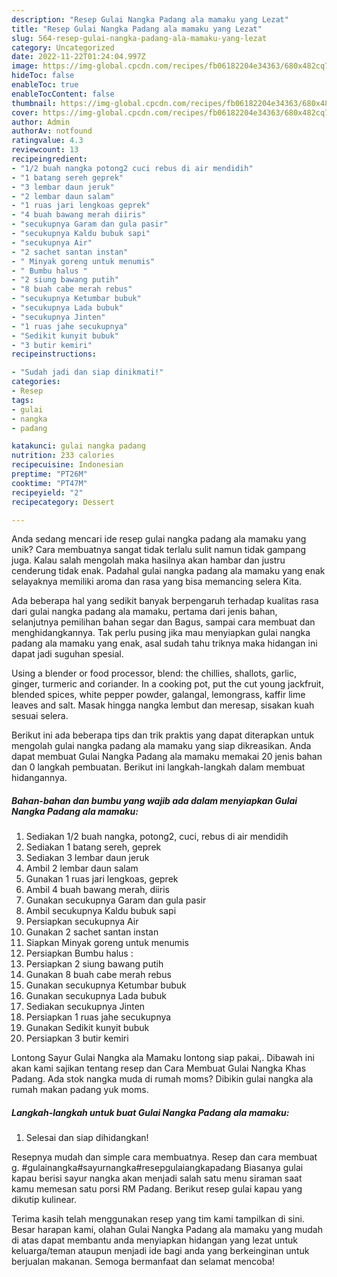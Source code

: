 ```yaml
---
description: "Resep Gulai Nangka Padang ala mamaku yang Lezat"
title: "Resep Gulai Nangka Padang ala mamaku yang Lezat"
slug: 564-resep-gulai-nangka-padang-ala-mamaku-yang-lezat
category: Uncategorized
date: 2022-11-22T01:24:04.997Z
image: https://img-global.cpcdn.com/recipes/fb06182204e34363/680x482cq70/gulai-nangka-padang-ala-mamaku-foto-resep-utama.jpg
hideToc: false
enableToc: true
enableTocContent: false
thumbnail: https://img-global.cpcdn.com/recipes/fb06182204e34363/680x482cq70/gulai-nangka-padang-ala-mamaku-foto-resep-utama.jpg
cover: https://img-global.cpcdn.com/recipes/fb06182204e34363/680x482cq70/gulai-nangka-padang-ala-mamaku-foto-resep-utama.jpg
author: Admin
authorAv: notfound
ratingvalue: 4.3
reviewcount: 13
recipeingredient:
- "1/2 buah nangka potong2 cuci rebus di air mendidih"
- "1 batang sereh geprek"
- "3 lembar daun jeruk"
- "2 lembar daun salam"
- "1 ruas jari lengkoas geprek"
- "4 buah bawang merah diiris"
- "secukupnya Garam dan gula pasir"
- "secukupnya Kaldu bubuk sapi"
- "secukupnya Air"
- "2 sachet santan instan"
- " Minyak goreng untuk menumis"
- " Bumbu halus "
- "2 siung bawang putih"
- "8 buah cabe merah rebus"
- "secukupnya Ketumbar bubuk"
- "secukupnya Lada bubuk"
- "secukupnya Jinten"
- "1 ruas jahe secukupnya"
- "Sedikit kunyit bubuk"
- "3 butir kemiri"
recipeinstructions:

- "Sudah jadi dan siap dinikmati!"
categories:
- Resep
tags:
- gulai
- nangka
- padang

katakunci: gulai nangka padang 
nutrition: 233 calories
recipecuisine: Indonesian
preptime: "PT26M"
cooktime: "PT47M"
recipeyield: "2"
recipecategory: Dessert

---
```





Anda sedang mencari ide resep gulai nangka padang ala mamaku yang unik? Cara membuatnya sangat tidak terlalu sulit namun tidak gampang juga. Kalau salah mengolah maka hasilnya akan hambar dan justru cenderung tidak enak. Padahal gulai nangka padang ala mamaku yang enak selayaknya memiliki aroma dan rasa yang bisa memancing selera Kita.





Ada beberapa hal yang sedikit banyak berpengaruh terhadap kualitas rasa dari gulai nangka padang ala mamaku, pertama dari jenis bahan, selanjutnya pemilihan bahan segar dan Bagus, sampai cara membuat dan menghidangkannya. Tak perlu pusing jika mau menyiapkan gulai nangka padang ala mamaku yang enak,      asal sudah tahu triknya maka hidangan ini dapat jadi suguhan spesial.














Using a blender or food processor, blend: the chillies, shallots, garlic, ginger, turmeric and coriander. In a cooking pot, put the cut young jackfruit, blended spices, white pepper powder, galangal, lemongrass, kaffir lime leaves and salt. Masak hingga nangka lembut dan meresap, sisakan kuah sesuai selera.






Berikut ini ada beberapa tips dan trik praktis yang dapat diterapkan untuk mengolah gulai nangka padang ala mamaku yang siap dikreasikan. Anda dapat membuat Gulai Nangka Padang ala mamaku memakai 20 jenis bahan dan 0 langkah pembuatan. Berikut ini langkah-langkah dalam membuat hidangannya.

<!--inarticleads1-->

##### Bahan-bahan dan bumbu yang wajib ada dalam menyiapkan Gulai Nangka Padang ala mamaku:

1. Sediakan 1/2 buah nangka, potong2, cuci, rebus di air mendidih
1. Sediakan 1 batang sereh, geprek
1. Sediakan 3 lembar daun jeruk
1. Ambil 2 lembar daun salam
1. Gunakan 1 ruas jari lengkoas, geprek
1. Ambil 4 buah bawang merah, diiris
1. Gunakan secukupnya Garam dan gula pasir
1. Ambil secukupnya Kaldu bubuk sapi
1. Persiapkan secukupnya Air
1. Gunakan 2 sachet santan instan
1. Siapkan  Minyak goreng untuk menumis
1. Persiapkan  Bumbu halus :
1. Persiapkan 2 siung bawang putih
1. Gunakan 8 buah cabe merah rebus
1. Gunakan secukupnya Ketumbar bubuk
1. Gunakan secukupnya Lada bubuk
1. Sediakan secukupnya Jinten
1. Persiapkan 1 ruas jahe secukupnya
1. Gunakan Sedikit kunyit bubuk
1. Persiapkan 3 butir kemiri


Lontong Sayur Gulai Nangka ala Mamaku lontong siap pakai,. Dibawah ini akan kami sajikan tentang resep dan Cara Membuat Gulai Nangka Khas Padang. Ada stok nangka muda di rumah moms? Dibikin gulai nangka ala rumah makan padang yuk moms. 

<!--inarticleads2-->

##### Langkah-langkah untuk buat Gulai Nangka Padang ala mamaku:


1. Selesai dan siap dihidangkan!

Resepnya mudah dan simple cara membuatnya. Resep dan cara membuat g. #gulainangka#sayurnangka#resepgulaiangkapadang Biasanya gulai kapau berisi sayur nangka akan menjadi salah satu menu siraman saat kamu memesan satu porsi RM Padang. Berikut resep gulai kapau yang dikutip kulinear. 

Terima kasih telah menggunakan resep yang tim kami tampilkan di sini. Besar harapan kami, olahan Gulai Nangka Padang ala mamaku yang mudah di atas dapat membantu anda menyiapkan hidangan yang lezat untuk keluarga/teman ataupun menjadi ide bagi anda yang berkeinginan untuk berjualan makanan. Semoga bermanfaat dan selamat mencoba!
